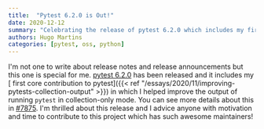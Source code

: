 ```yaml
---
title:  "Pytest 6.2.0 is Out!"
date: 2020-12-12
summary: "Celebrating the release of pytest 6.2.0 which includes my first core contribution to pytest: improving pytest's --collect-only output."
authors: Hugo Martins
categories: [pytest, oss, python]
---
```


I'm not one to write about release notes and release announcements but this one is special for me. [pytest 6.2.0](https://docs.pytest.org/en/latest/announce/release-6.2.0.html) has been released and it includes my [ first core contribution to pytest]({{< ref "/essays/2020/11/improving-pytests-collection-output" >}}) in which I helped improve the output of running `pytest` in collection-only mode. You can see more details about this in [#7875](https://github.com/pytest-dev/pytest/pull/7875). I'm thrilled about this release and I advice anyone with motivation and time to contribute to this project which has such awesome maintainers!
